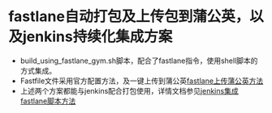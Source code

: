 # fastlane自动打包及上传包到蒲公英，以及jenkins持续化集成方案

* build_using_fastlane_gym.sh脚本，配合了fastlane指令，使用shell脚本的方式集成。
* Fastfile文件采用官方配置方法，及一键上传到蒲公英[fastlane上传蒲公英方法](https://www.pgyer.com/doc/view/fastlane)
* 上述两个方案都能与jenkins配合打包使用，详情文档参见[jenkins集成fastlane脚本方法](https://www.pgyer.com/doc/view/jenkins_ios)

